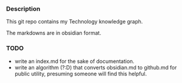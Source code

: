 ### Description
This git repo contains my Technology knowledge graph.  

The markdowns are in obsidian format.  

### TODO
- write an index.md for the sake of documentation.
- write an algorithm (?:D) that converts obsidian.md to github.md for public utility, presuming someone will find this helpful.
